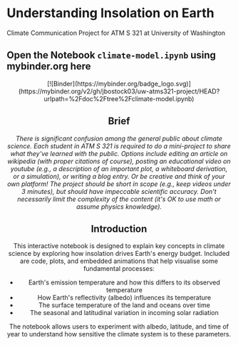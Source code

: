 # Understanding Insolation on Earth
Climate Communication Project for ATM S 321 at University of Washington

## Open the Notebook `climate-model.ipynb` using mybinder.org here
<center> [![Binder](https://mybinder.org/badge_logo.svg)](https://mybinder.org/v2/gh/jbostock03/uw-atms321-project/HEAD?urlpath=%2Fdoc%2Ftree%2Fclimate-model.ipynb)

## Brief
_There is significant confusion among the general public about climate science. Each student in ATM S 321 is required to do a mini-project to share what they've learned with the public. Options include editing an article on wikipedia (with proper citations of course), posting an educational video on youtube (e.g., a description of an important plot, a whiteboard derivation, or a simulation), or writing a blog entry. Or be creative and think of your own platform! The project should be short in scope (e.g., keep videos under 3 minutes), but should have impeccable scientific accuracy. Don't necessarily limit the complexity of the content (it's OK to use math or assume physics knowledge)._


## Introduction
This interactive notebook is designed to explain key concepts in climate science by exploring how insolation drives Earth's energy budget. Included are code, plots, and embedded animations that help visualise some fundamental processes:
- Earth's emission temperature and how this differs to its observed temperature
- How Earth's reflectivity (albedo) influences its temperature
- The surface temperature of the land and oceans over time
- The seasonal and latitudinal variation in incoming solar radiation

The notebook allows users to experiment with albedo, latitude, and time of year to understand how sensitive the climate system is to these parameters.

